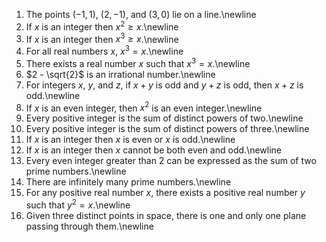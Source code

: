 1. The points $(-1,1)$, $(2,-1)$, and $(3,0)$ lie on a line.\newline
2. If $x$ is an integer then $x^2 \geq x$.\newline
3. If $x$ is an integer then $x^3 \geq x$.\newline
4. For all real numbers $x$, $x^3 = x$.\newline
5. There exists a real number $x$ such that $x^3 = x$.\newline
6. $2 - \sqrt{2}$ is an irrational number.\newline
7. For integers $x$, $y$, and $z$, if $x+y$ is odd and $y+z$ is odd, then $x+z$ is odd.\newline
8. If $x$ is an even integer, then $x^2$ is an even integer.\newline
9. Every positive integer is the sum of distinct powers of two.\newline
10. Every positive integer is the sum of distinct powers of three.\newline
11. If $x$ is an integer then $x$ is even or $x$ is odd.\newline
12. If $x$ is an integer then $x$ cannot be both even and odd.\newline
13. Every even integer greater than 2 can be expressed as the sum of two prime numbers.\newline
14. There are infinitely many prime numbers.\newline
15. For any positive real number $x$, there exists a positive real number $y$ such that $y^2 = x$.\newline
16. Given three distinct points in space, there is one and only one plane passing through them.\newline
